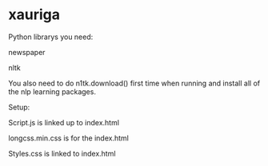 # xauriga

Python librarys you need:

newspaper

nltk

You also need to do n1tk.download() first time when running and install all of the nlp learning packages.

Setup:

Script.js is linked up to index.html

longcss.min.css is for the index.html

Styles.css is linked to index.html
